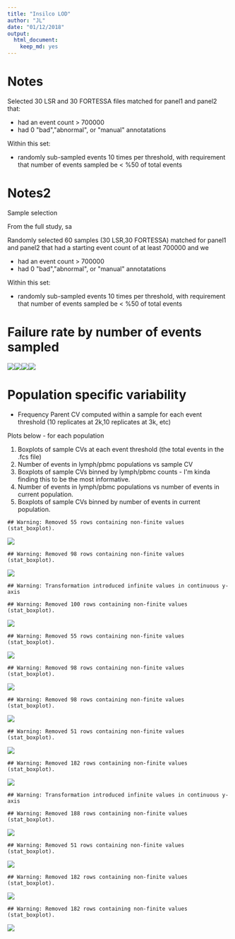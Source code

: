```yaml
---
title: "Insilco LOD"
author: "JL"
date: "01/12/2018"
output: 
  html_document: 
    keep_md: yes
---
```



# Notes

Selected 30 LSR and 30 FORTESSA files matched for panel1 and panel2 that:

- had an event count > 700000
- had 0 "bad","abnormal", or "manual" annotatations

Within this set:

- randomly sub-sampled events 10 times per threshold, with requirement that number of events sampled be < %50 of total events












# Notes2

Sample selection

From the full study, sa

Randomly selected 60 samples (30 LSR,30 FORTESSA) matched for panel1 and panel2 that had a starting event count of at least 700000 and we

- had an event count > 700000
- had 0 "bad","abnormal", or "manual" annotatations

Within this set:

- randomly sub-sampled events 10 times per threshold, with requirement that number of events sampled be < %50 of total events




# Failure rate by number of events sampled
![](Insilico_V10_V4_text_files/figure-html/unnamed-chunk-3-1.png)<!-- -->![](Insilico_V10_V4_text_files/figure-html/unnamed-chunk-3-2.png)<!-- -->![](Insilico_V10_V4_text_files/figure-html/unnamed-chunk-3-3.png)<!-- -->![](Insilico_V10_V4_text_files/figure-html/unnamed-chunk-3-4.png)<!-- -->

# Population specific variability


- Frequency Parent CV computed within a sample for each event threshold (10 replicates at 2k,10 replicates at 3k, etc)

Plots below - for each population

1. Boxplots of sample CVs at each event threshold (the total events in the .fcs file)
2. Number of events in lymph/pbmc populations vs sample CV
4. Boxplots of sample CVs binned by lymph/pbmc counts - I'm kinda finding this to be the most informative. 
5. Number of events in lymph/pbmc populations vs number of events in current population.
6. Boxplots of sample CVs binned by number of events in current population.



```
## Warning: Removed 55 rows containing non-finite values (stat_boxplot).
```

![](Insilico_V10_V4_text_files/figure-html/unnamed-chunk-4-1.png)<!-- -->

```
## Warning: Removed 98 rows containing non-finite values (stat_boxplot).
```

![](Insilico_V10_V4_text_files/figure-html/unnamed-chunk-4-2.png)<!-- -->

```
## Warning: Transformation introduced infinite values in continuous y-axis
```

```
## Warning: Removed 100 rows containing non-finite values (stat_boxplot).
```

![](Insilico_V10_V4_text_files/figure-html/unnamed-chunk-4-3.png)<!-- -->

```
## Warning: Removed 55 rows containing non-finite values (stat_boxplot).
```

![](Insilico_V10_V4_text_files/figure-html/unnamed-chunk-4-4.png)<!-- -->

```
## Warning: Removed 98 rows containing non-finite values (stat_boxplot).
```

![](Insilico_V10_V4_text_files/figure-html/unnamed-chunk-4-5.png)<!-- -->

```
## Warning: Removed 98 rows containing non-finite values (stat_boxplot).
```

![](Insilico_V10_V4_text_files/figure-html/unnamed-chunk-4-6.png)<!-- -->

```
## Warning: Removed 51 rows containing non-finite values (stat_boxplot).
```

![](Insilico_V10_V4_text_files/figure-html/unnamed-chunk-4-7.png)<!-- -->

```
## Warning: Removed 182 rows containing non-finite values (stat_boxplot).
```

![](Insilico_V10_V4_text_files/figure-html/unnamed-chunk-4-8.png)<!-- -->

```
## Warning: Transformation introduced infinite values in continuous y-axis
```

```
## Warning: Removed 188 rows containing non-finite values (stat_boxplot).
```

![](Insilico_V10_V4_text_files/figure-html/unnamed-chunk-4-9.png)<!-- -->

```
## Warning: Removed 51 rows containing non-finite values (stat_boxplot).
```

![](Insilico_V10_V4_text_files/figure-html/unnamed-chunk-4-10.png)<!-- -->

```
## Warning: Removed 182 rows containing non-finite values (stat_boxplot).
```

![](Insilico_V10_V4_text_files/figure-html/unnamed-chunk-4-11.png)<!-- -->

```
## Warning: Removed 182 rows containing non-finite values (stat_boxplot).
```

![](Insilico_V10_V4_text_files/figure-html/unnamed-chunk-4-12.png)<!-- -->
